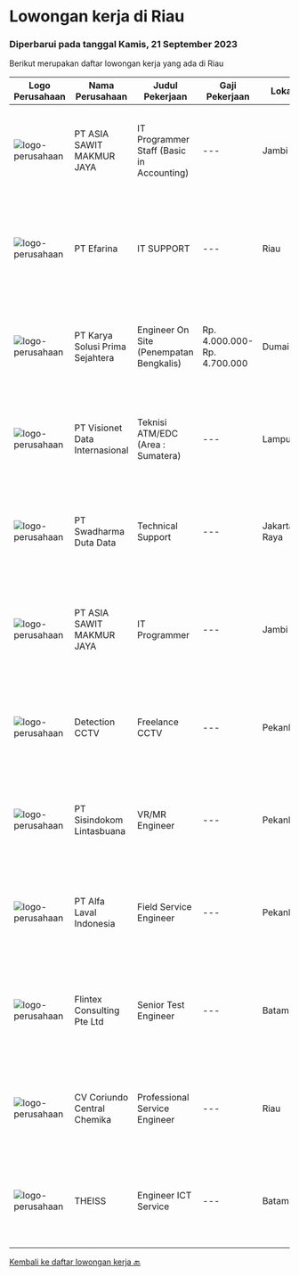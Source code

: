 
  # Lowongan kerja di Riau

  ### Diperbarui pada tanggal Kamis, 21 September 2023

  Berikut merupakan daftar lowongan kerja yang ada di Riau

  |Logo Perusahaan | Nama Perusahaan | Judul Pekerjaan | Gaji Pekerjaan | Lokasi | Deskripsi | Tanggal diunggah | Pranala |
  | -------------- | --------------- | --------------- | --------- | --------- | -------------- | ------- | ----------- |
  |![logo-perusahaan](https://image-service-cdn.seek.com.au/8c9ad8ac1a3555ef79e89c100defac119719c63a/ee4dce1061f3f616224767ad58cb2fc751b8d2dc)|PT ASIA SAWIT MAKMUR JAYA|IT Programmer Staff (Basic in Accounting)|---|Jambi|IT Programmer Staff (Basic in Accounting)Job Description :- Provide Working Experience as a Financial Accountant- Familiarity with bookkeeping and...|Selasa, 19 September 2023|https://www.jobstreet.co.id/id/job/it-programmer-staff-basic-in-accounting-4474836?token=0~a9ce9dc2-2c4b-4db5-8827-8a6a14b9ed3b&sectionRank=1&jobId=jobstreet-id-job-4474836|
|![logo-perusahaan](https://image-service-cdn.seek.com.au/06c7875f28d7f5872a9dbf880a37d66a75390986/ee4dce1061f3f616224767ad58cb2fc751b8d2dc)|PT Efarina|IT SUPPORT|---|Riau|Memastikan semua peralatan komputer berfungsi dengan normal. Memastikan semua peralatan CCTV, Finger Print, Access Door dan peralatan lainya berfungsi...|Jumat, 15 September 2023|https://www.jobstreet.co.id/id/job/it-support-4470986?token=0~a9ce9dc2-2c4b-4db5-8827-8a6a14b9ed3b&sectionRank=2&jobId=jobstreet-id-job-4470986|
|![logo-perusahaan](https://image-service-cdn.seek.com.au/bb0f2c313297f2db3d497466b95d7da85644edc0/ee4dce1061f3f616224767ad58cb2fc751b8d2dc)|PT Karya Solusi Prima Sejahtera|Engineer On Site (Penempatan Bengkalis)|Rp. 4.000.000-Rp. 4.700.000|Dumai|Kualifikasi : Pendidikan minimal D3/S1 Teknik Informatika/Teknik Telekomunikasi Memiliki pengalaman pekerjaan di bidang yang sama minimal 1 tahun...|Kamis, 14 September 2023|https://www.jobstreet.co.id/id/job/engineer-on-site-penempatan-bengkalis-4469327?token=0~a9ce9dc2-2c4b-4db5-8827-8a6a14b9ed3b&sectionRank=3&jobId=jobstreet-id-job-4469327|
|![logo-perusahaan](https://image-service-cdn.seek.com.au/84d23b3586ee4efd70ea62878095fcc6b1639e33/ee4dce1061f3f616224767ad58cb2fc751b8d2dc)|PT Visionet Data Internasional|Teknisi ATM/EDC (Area : Sumatera)|---|Lampung|*) Menangani kebutuhan pelanggan di lokasi pelanggan agar terpenuhi SLA yang telah ditentukan.*) Menganalisa problem/case dengan akurat untuk...|Rabu, 13 September 2023|https://www.jobstreet.co.id/id/job/teknisi-atm-edc-area-%3A-sumatera-4467995?token=0~a9ce9dc2-2c4b-4db5-8827-8a6a14b9ed3b&sectionRank=4&jobId=jobstreet-id-job-4467995|
|![logo-perusahaan](https://image-service-cdn.seek.com.au/0f683dc67275bb803453d1e92fb7cd7b12b824b6/ee4dce1061f3f616224767ad58cb2fc751b8d2dc)|PT Swadharma Duta Data|Technical Support|---|Jakarta Raya|Pendidikan minimum D3/S1 Jurusan IT IPK Minimum 2.75 Memiliki pengalaman minimal 1 tahun (diutamakan) telah berhasil menyelesaikan ujian sertifikasi...|Rabu, 06 September 2023|https://www.jobstreet.co.id/id/job/technical-support-4460194?token=0~a9ce9dc2-2c4b-4db5-8827-8a6a14b9ed3b&sectionRank=5&jobId=jobstreet-id-job-4460194|
|![logo-perusahaan](https://image-service-cdn.seek.com.au/8c9ad8ac1a3555ef79e89c100defac119719c63a/ee4dce1061f3f616224767ad58cb2fc751b8d2dc)|PT ASIA SAWIT MAKMUR JAYA|IT Programmer|---|Jambi|IT ProgrammerSyarat &amp; Ketentuan :- Pendidikan Min. S1 Teknik Informatika / Sistem Informasi- Memahami dan Menguasai dasar Bahasa Pemrograman-...|Sabtu, 26 Agustus 2023|https://www.jobstreet.co.id/id/job/it-programmer-4449210?token=0~a9ce9dc2-2c4b-4db5-8827-8a6a14b9ed3b&sectionRank=6&jobId=jobstreet-id-job-4449210|
|![logo-perusahaan](https://image-service-cdn.seek.com.au/a7699c7c0400ce1fa64d1fb49a22b8b9c3dcc189/ee4dce1061f3f616224767ad58cb2fc751b8d2dc)|Detection CCTV|Freelance CCTV|---|Pekanbaru|KualifikasiPendidikan minimal SMA/Sederajatjujur, teliti gesit dalam bekerja menjalankan standar operasional pekerja dengan baik dan benarmempunyai...|Senin, 28 Agustus 2023|https://www.jobstreet.co.id/id/job/freelance-cctv-4450418?token=0~a9ce9dc2-2c4b-4db5-8827-8a6a14b9ed3b&sectionRank=7&jobId=jobstreet-id-job-4450418|
|![logo-perusahaan](https://image-service-cdn.seek.com.au/0c0f5a8eba28e76548451d3f79868e8a1ac80d4c/ee4dce1061f3f616224767ad58cb2fc751b8d2dc)|PT Sisindokom Lintasbuana|VR/MR Engineer|---|Pekanbaru|ResponsibilitiesThe candidates should have hands-on experience in metaverse systems, computer graphics, and video technology research initiatives, and...|Senin, 28 Agustus 2023|https://www.jobstreet.co.id/id/job/vr-mr-engineer-4450771?token=0~a9ce9dc2-2c4b-4db5-8827-8a6a14b9ed3b&sectionRank=8&jobId=jobstreet-id-job-4450771|
|![logo-perusahaan](https://image-service-cdn.seek.com.au/a4ef631a44804810fa84f4c7ed9973f6673d674a/ee4dce1061f3f616224767ad58cb2fc751b8d2dc)|PT Alfa Laval Indonesia|Field Service Engineer|---|Pekanbaru|At Alfa Laval, we always go that extra mile to overcome the toughest challenges. Our driving force is to accelerate success for our customers, people,...|Jumat, 08 September 2023|https://www.jobstreet.co.id/id/job/field-service-engineer-1036893645?token=0~a9ce9dc2-2c4b-4db5-8827-8a6a14b9ed3b&sectionRank=9&jobId=jobstreet-id-job-1036893645|
|![logo-perusahaan](https://i.ibb.co/sqvTCh9/112815900-stock-vector-no-image-available-icon-flat-vector.webp)|Flintex Consulting Pte Ltd|Senior Test Engineer|---|Batam|POSITION SUMMARY:Responsible for working in a group environment in coordination with engineering and manufacturing teams to support new products test...|Rabu, 30 Agustus 2023|https://www.jobstreet.co.id/id/job/senior-test-engineer-1036821914?token=0~a9ce9dc2-2c4b-4db5-8827-8a6a14b9ed3b&sectionRank=10&jobId=jobstreet-id-job-1036821914|
|![logo-perusahaan](https://image-service-cdn.seek.com.au/0670556e367067eded48095af544e88d27244028/ee4dce1061f3f616224767ad58cb2fc751b8d2dc)|CV Coriundo Central Chemika|Professional Service Engineer|---|Riau|OverviewWeatherford is a leading global energy services company. Our world-class experts partner with customers to optimize their resources and...|Kamis, 24 Agustus 2023|https://www.jobstreet.co.id/id/job/professional-service-engineer-1036768945?token=0~a9ce9dc2-2c4b-4db5-8827-8a6a14b9ed3b&sectionRank=11&jobId=jobstreet-id-job-1036768945|
|![logo-perusahaan](https://i.ibb.co/sqvTCh9/112815900-stock-vector-no-image-available-icon-flat-vector.webp)|THEISS|Engineer ICT Service|---|Batam|About usWith a global business, we offer diverse and rewarding careers. We are committed to Thiess being a company and a culture where great people...|Rabu, 23 Agustus 2023|https://www.jobstreet.co.id/id/job/engineer-ict-service-1036758853?token=0~a9ce9dc2-2c4b-4db5-8827-8a6a14b9ed3b&sectionRank=12&jobId=jobstreet-id-job-1036758853|


  [Kembali ke daftar lowongan kerja 🔙](../README.md#daftar-lowongan-kerja)
  